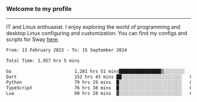 ### Welcome to my profile

---

IT and Linux enthuasiat. I enjoy exploring the world of programming and desktop Linux configuring and customization. You can find my configs and scripts for Sway [here](https://github.com/uroborosq/mess-of-linux-configurations).

<!-- <div display="block">
 	<img align="left" width="48%" alt="isocalendar" src=".github/metrics/isocalendar_metrics.svg" />
	<img align="center" width="48%" alt="contributions" src=".github/metrics/contributions_metrics.svg" />
	<img align="center" alt="languages" src=".github/metrics/languages_metrics.svg" />
</div> -->

<!-- ![](https://komarev.com/ghpvc/?username=uroborosq&color=success&style=flat-square) -->
<!-- [](https://img.shields.io/github/last-commit/uroborosq/uroborosq?label=Profile%20updated&style=flat-square) -->

<!--START_SECTION:waka-->

```txt
From: 13 February 2023 - To: 15 September 2024

Total Time: 1,957 hrs 5 mins

Go                        1,281 hrs 51 mins████████████████▒░░░░░░░░   64.79 %
Dart                      152 hrs 43 mins ██░░░░░░░░░░░░░░░░░░░░░░░   07.72 %
Python                    79 hrs 29 mins  █░░░░░░░░░░░░░░░░░░░░░░░░   04.02 %
TypeScript                76 hrs 38 mins  █░░░░░░░░░░░░░░░░░░░░░░░░   03.87 %
Lua                       60 hrs 28 mins  ▓░░░░░░░░░░░░░░░░░░░░░░░░   03.06 %
```

<!--END_SECTION:waka-->
